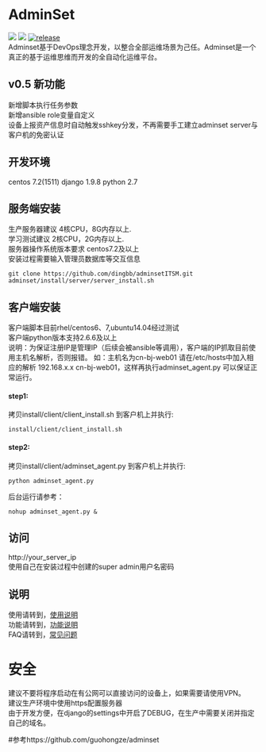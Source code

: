 # AdminSet
<img src="https://travis-ci.org/guohongze/adminset.svg?branch=master"></img> 
<img src="https://img.shields.io/hexpm/l/plug.svg"></img>
[![release](https://img.shields.io/github/release/guohongze/adminset.svg)](https://github.com/guohongze/adminset/releases)
<br>
Adminset基于DevOps理念开发，以整合全部运维场景为己任。Adminset是一个真正的基于运维思维而开发的全自动化运维平台。<br>

## v0.5 新功能
新增脚本执行任务参数<br>
新增ansible role变量自定义<br>
设备上报资产信息时自动触发sshkey分发，不再需要手工建立adminset server与客户机的免密认证<br>

## 开发环境
centos 7.2(1511) django 1.9.8 python 2.7<br>

## 服务端安装
生产服务器建议 4核CPU，8G内存以上.<br>
学习测试建议 2核CPU，2G内存以上.<br>
服务器操作系统版本要求 centos7.2及以上<br>
安装过程需要输入管理员数据库等交互信息<br>
```
git clone https://github.com/dingbb/adminsetITSM.git
adminset/install/server/server_install.sh
```

## 客户端安装
客户端脚本目前rhel/centos6、7,ubuntu14.04经过测试<br>
客户端python版本支持2.6.6及以上<br>
说明：为保证注册IP是管理IP（后续会被ansible等调用），客户端的IP抓取目前使用主机名解析，否则报错。 
如：主机名为cn-bj-web01 请在/etc/hosts中加入相应的解析 192.168.x.x cn-bj-web01，这样再执行adminset_agent.py 可以保证正常运行。
#### step1:
拷贝install/client/client_install.sh 到客户机上并执行:
```
install/client/client_install.sh
```
#### step2:
拷贝install/client/adminset_agent.py 到客户机上并执行:
```
python adminset_agent.py
```
后台运行请参考：
```
nohup adminset_agent.py &
```

## 访问
http://your_server_ip<br>
使用自己在安装过程中创建的super admin用户名密码

## 说明
使用请转到，<a href="https://github.com/dingbb/adminsetITSM/blob/master/docs/Manual.txt">使用说明</a><br>
功能请转到，<a href="https://github.com/dingbb/adminsetITSM/wiki/AdminSet">功能说明</a><br>
FAQ请转到，<a href="https://github.com/dingbb/adminsetITSM/wiki/FAQ">常见问题</a>

# 安全
建议不要将程序启动在有公网可以直接访问的设备上，如果需要请使用VPN。<br>
建议生产环境中使用https配置服务器<br>
由于开发方便，在django的settings中开启了DEBUG，在生产中需要关闭并指定自己的域名。

#参考https://github.com/guohongze/adminset

